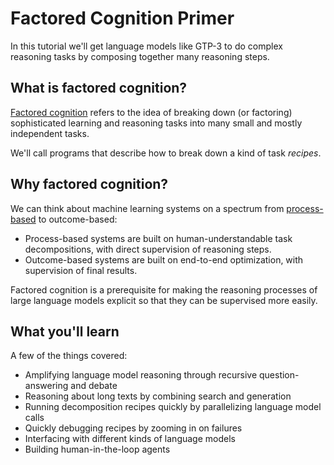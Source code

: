 # Factored Cognition Primer

In this tutorial we'll get language models like GTP-3 to do complex reasoning tasks by composing together many reasoning steps.

## What is factored cognition?

[Factored cognition](https://ought.org/research/factored-cognition) refers to the idea of breaking down (or factoring) sophisticated learning and reasoning tasks into many small and mostly independent tasks.

We'll call programs that describe how to break down a kind of task _recipes_.

## Why factored cognition?

We can think about machine learning systems on a spectrum from [process-based](https://ought.org/updates/2022-04-06-process) to outcome-based:

* Process-based systems are built on human-understandable task decompositions, with direct supervision of reasoning steps.
* Outcome-based systems are built on end-to-end optimization, with supervision of final results.

Factored cognition is a prerequisite for making the reasoning processes of large language models explicit so that they can be supervised more easily.

## What you'll learn

A few of the things covered:

* Amplifying language model reasoning through recursive question-answering and debate
* Reasoning about long texts by combining search and generation
* Running decomposition recipes quickly by parallelizing language model calls
* Quickly debugging recipes by zooming in on failures
* Interfacing with different kinds of language models
* Building human-in-the-loop agents
